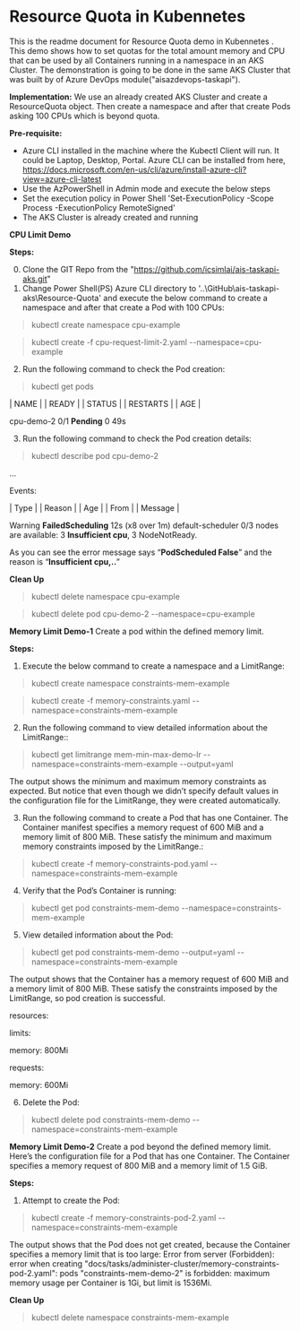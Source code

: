 # Resource Quota in Kubennetes
This is the readme document for Resource Quota demo in Kubennetes . This demo shows how to set quotas for the total amount memory and CPU that can be used by all Containers running in a namespace in an AKS Cluster. The demonstration is going to be done in the same AKS Cluster that was built by of Azure DevOps module("aisazdevops-taskapi").

**Implementation:** 
We use an already created AKS Cluster and create a ResourceQuota object. Then create a namespace and after that create Pods asking 100  CPUs which is beyond quota.


**Pre-requisite:**
- Azure CLI installed in the machine where the Kubectl Client will run. It could be Laptop, Desktop, Portal. Azure CLI can be installed from here, https://docs.microsoft.com/en-us/cli/azure/install-azure-cli?view=azure-cli-latest
- Use the AzPowerShell in Admin mode and execute the below steps 
- Set the execution policy in Power Shell 'Set-ExecutionPolicy -Scope Process -ExecutionPolicy RemoteSigned'
- The AKS Cluster is already created and running 

**CPU Limit Demo**

**Steps:**

0) Clone the GIT Repo from the "https://github.com/icsimlai/ais-taskapi-aks.git"
1) Change Power Shell(PS) Azure CLI directory to '..\GitHub\ais-taskapi-aks\Resource-Quota' and execute the below command to create a namespace and after that create a Pod with 100 CPUs:
> kubectl create namespace cpu-example

> kubectl create -f cpu-request-limit-2.yaml --namespace=cpu-example

2) Run the following command to check the Pod creation:
> kubectl get pods

| NAME |      | READY |    | STATUS |        | RESTARTS |    | AGE |

cpu-demo-2   0/1       **Pending**             0          49s


3. Run the following command to check the Pod creation details:
> kubectl describe pod cpu-demo-2

…

Events:

  | Type |     | Reason  |           | Age |               | From  |              | Message |

  Warning  **FailedScheduling**  12s (x8 over 1m)  default-scheduler  0/3 nodes are available: 3 **Insufficient cpu**, 3 NodeNotReady.


As you can see the error message says “**PodScheduled   False**” and the reason is “**Insufficient cpu,..**”

**Clean Up**
> kubectl delete namespace cpu-example

> kubectl delete pod cpu-demo-2 --namespace=cpu-example


**Memory Limit Demo-1**
Create a pod within the defined memory limit. 

**Steps:**
1) Execute the below command to create a namespace and a LimitRange:
> kubectl create namespace constraints-mem-example

> kubectl create -f memory-constraints.yaml --namespace=constraints-mem-example

2) Run the following command to view detailed information about the LimitRange::
> kubectl get limitrange mem-min-max-demo-lr --namespace=constraints-mem-example --output=yaml

The output shows the minimum and maximum memory constraints as expected. But notice that even though we didn’t specify default values in the configuration file for the LimitRange, they were created automatically.

3) Run the following command to create a Pod that has one Container. The Container manifest specifies a memory request of 600 MiB and a memory limit of 800 MiB. These satisfy the minimum and maximum memory constraints imposed by the LimitRange.:
> kubectl create -f memory-constraints-pod.yaml --namespace=constraints-mem-example

4) Verify that the Pod’s Container is running:
> kubectl get pod constraints-mem-demo --namespace=constraints-mem-example

5) View detailed information about the Pod:
> kubectl get pod constraints-mem-demo --output=yaml --namespace=constraints-mem-example

The output shows that the Container has a memory request of 600 MiB and a memory limit of 800 MiB. These satisfy the constraints imposed by the LimitRange, so pod creation is successful.

resources:

limits:

  memory: 800Mi

requests:

  memory: 600Mi


6) Delete the Pod:
> kubectl delete pod constraints-mem-demo --namespace=constraints-mem-example

**Memory Limit Demo-2**
Create a pod beyond the defined memory limit. Here’s the configuration file for a Pod that has one Container. The Container specifies a memory request of 800 MiB and a memory limit of 1.5 GiB.

**Steps:**

1) Attempt to create the Pod:

> kubectl create -f memory-constraints-pod-2.yaml --namespace=constraints-mem-example

The output shows that the Pod does not get created, because the Container specifies a memory limit that is too large:
Error from server (Forbidden): error when creating "docs/tasks/administer-cluster/memory-constraints-pod-2.yaml":
pods "constraints-mem-demo-2" is forbidden: maximum memory usage per Container is 1Gi, but limit is 1536Mi.

**Clean Up**
> kubectl delete namespace constraints-mem-example
